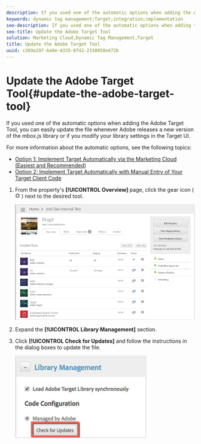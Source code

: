 ```yaml
---
description: If you used one of the automatic options when adding the Adobe Target Tool, you can easily update the file whenever Adobe releases a new version of the mbox.js library or if you modify your library settings in the Target UI.
keywords: dynamic tag management;Target;integration;implementation
seo-description: If you used one of the automatic options when adding the Adobe Target Tool, you can easily update the file whenever Adobe releases a new version of the mbox.js library or if you modify your library settings in the Target UI.
seo-title: Update the Adobe Target Tool
solution: Marketing Cloud,Dynamic Tag Management,Target
title: Update the Adobe Target Tool
uuid: c269a197-ba0e-4335-8f42-2338058e472b
---
```


# Update the Adobe Target Tool{#update-the-adobe-target-tool}

If you used one of the automatic options when adding the Adobe Target Tool, you can easily update the file whenever Adobe releases a new version of the mbox.js library or if you modify your library settings in the Target UI.

For more information about the automatic options, see the following topics:

* [Option 1: Implement Target Automatically via the Marketing Cloud (Easiest and Recommended)](../adobe-target-tool/step-1-add-adobe-target-tool/t-implementing-target-automatically-via-marketing-cloud.md#task-03e9936791684888bf6edd9490c3b975) 
* [Option 2: Implement Target Automatically with Manual Entry of Your Target Client Code](../adobe-target-tool/step-1-add-adobe-target-tool/t-implementing-target-automatically-client-code.md#task-388935898be843909bc4701aae8fec47)

1. From the property's **[!UICONTROL Overview]** page, click the gear icon ( ![](assets/icon_gear.png) ) next to the desired tool.

   ![](assets/prop_overview.png)

1. Expand the **[!UICONTROL Library Management]** section. 
1. Click **[!UICONTROL Check for Updates]** and follow the instructions in the dialog boxes to update the file.

   ![](assets/update_target_tool.png)

